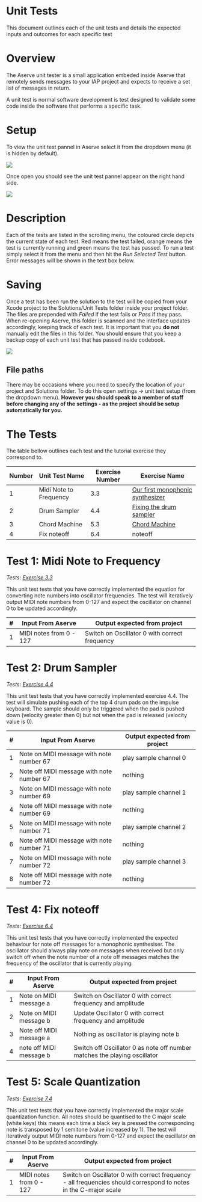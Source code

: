 # Unit Tests

This document outlines each of the unit tests and details the expected inputs and outcomes for each specific test


# Overview

The Aserve unit tester is a small application embeded inside Aserve that remotely sends messages to your IAP project and expects to receive a set list of messages in return.

A unit test is normal software development is test designed to validate some code inside the software that performs a specific task.

# Setup

To view the unit test pannel in Aserve select it from the dropdown menu (it is hidden by default).

<img src="Images/aserveunitmenu.png" />

Once open you should see the unit test pannel appear on the right hand side.

<img src="Images/unittests.png" />

# Description

Each of the tests are listed in the scrolling menu, the coloured circle depicts the current state of each test. Red means the test failed, orange means the test is currently running and green means the test has passed. To run a test simply select it from the menu and then hit the *Run Selected Test* button. Error messages will be shown in the text box below.

# Saving

Once a test has been run the solution to the test will be copied from your Xcode project to the Solutions/Unit Tests folder inside your project folder. The files are prepended with *Failed* if the test fails or *Pass* if they pass. When re-opening Aserve, this folder is scanned and the interface updates accordingly, keeping track of each test. It is important that you **do not** manually edit the files in this folder. You should ensure that you keep a backup copy of each unit test that has passed inside codebook.

<img src="Images/unittestfiles.png"/>

## File paths

There may be occasions where you need to specify the location of your project and Solutions folder. To do this open settings -> unit test setup (from the dropdown menu). **However you should speak to a member of staff before changing any of the settings - as the project should be setup automatically for you.**



# The Tests

The table bellow outlines each test and the tutorial exercise they correspond to.





| Number | Unit Test Name | Exercise Number | Exercise Name |
| --- | --- | --- | --- |
| 1 | Midi Note to Frequency | 3.3 | <a href="https://github.com/Sjhunt93/IAP-2018-2019/blob/master/Tutorials/Part%201/3%20-%20Processing%20MIDI%20Input.md">Our first monophonic synthesizer</a> |
| 2 | Drum Sampler | 4.4 |  <a href="https://github.com/Sjhunt93/IAP-2018-2019/blob/master/Tutorials/Part%201/4%20-%20Flow%20Control.md">Fixing the drum sampler </a> |
| 3 | Chord Machine | 5.3 | <a href="https://github.com/Sjhunt93/IAP-2018-2019/blob/master/Tutorials/Part%201/5%20-%20Functions.md">Chord Machine </a> |
| 4 | Fix noteoff | 6.4 | noteoff |


# Test 1: Midi Note to Frequency
*Tests: <a href="https://github.com/Sjhunt93/IAP-2018-2019/blob/master/Tutorials/Part%201/3%20-%20Processing%20MIDI%20Input.md">Exercise 3.3</a>*

This unit test tests that you have correctly implemented the equation for converting note numbers into oscillator frequencies. The test will iteratively output MIDI note numbers from 0-127 and expect the oscillator on channel 0 to be updated accordingly. 

| # | Input From Aserve | Output expected from project |
| --- | --- | --- |
| 1 | MIDI notes from 0 - 127 | Switch on Oscillator 0 with correct frequency | 

# Test 2: Drum Sampler
*Tests: <a href="https://github.com/Sjhunt93/IAP-2018-2019/blob/master/Tutorials/Part%201/4%20-%20Flow%20Control.md">Exercise 4.4</a>*

This unit test tests that you have correctly implemented exercise 4.4. The test will simulate pushing each of the top 4 drum pads on the impulse keyboard. The sample should only be triggered when the pad is pushed down (velocity greater then 0) but not when the pad is released (velocity value is 0).

| # | Input From Aserve | Output expected from project |
| --- | --- | --- |
| 1 | Note on MIDI message with note number 67 | play sample channel 0 | 
| 2 | Note off MIDI message with note number 67 | nothing | 
| 3 | Note on MIDI message with note number 69 | play sample channel 1 | 
| 4 | Note off MIDI message with note number 69 | nothing | 
| 5 | Note on MIDI message with note number 71 | play sample channel 2 | 
| 6 | Note off MIDI message with note number 71 | nothing | 
| 7 | Note on MIDI message with note number 72 | play sample channel 3 | 
| 8 | Note off MIDI message with note number 72 | nothing | 



# Test 4: Fix noteoff
*Tests: <a href="https://github.com/Sjhunt93/IAP-2018-2019/blob/master/Tutorials/Part%201/6%20-%20Functions%20II.md">Exercise 6.4</a>*

This unit test tests that you have correctly implemented the expected behaviour for note off messages for a monophonic synthesiser. The oscillator should always play note on messages when received but only switch off when the note number of a note off messages matches the frequency of the oscillator that is currently playing.

| # | Input From Aserve | Output expected from project |
| --- | --- | --- |
| 1 | Note on MIDI message a | Switch on Oscillator 0 with correct frequency and amplitude | 
| 2 | Note on MIDI message b | Update Oscillator 0 with correct frequency and amplitude | 
| 3 | Note off MIDI message a | Nothing as oscillator is playing note b |
| 4 | note off MIDI message b | Switch off Oscillator 0 as note off number matches the playing oscillator |


# Test 5: Scale Quantization
*Tests: <a href="https://github.com/Sjhunt93/IAP-2018-2019/blob/master/Tutorials/Part%201/7%20-%20Switch%20and%20Combinational%20Logic.md">Exercise 7.4</a>*

This unit test tests that you have correctly implemented the major scale quantization function. All notes should be quantised to the C major scale (white keys) this means each time a black key is pressed the corresponding note is transposed by 1 semitone (value increased by 1). The test will iteratively output MIDI note numbers from 0-127 and expect the oscillator on channel 0 to be updated accordingly. 

| # | Input From Aserve | Output expected from project |
| --- | --- | --- |
| 1 | MIDI notes from 0 - 127 | Switch on Oscillator 0 with correct frequency - all frequencies should correspond to notes in the C-major scale | 




